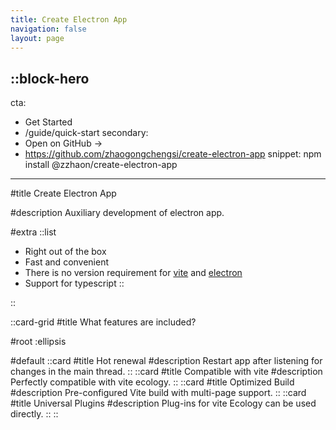 ```yaml
---
title: Create Electron App
navigation: false
layout: page
---
```


::block-hero
---
cta:
  - Get Started
  - /guide/quick-start
secondary:
  - Open on GitHub →
  - https://github.com/zhaogongchengsi/create-electron-app
snippet: npm install @zzhaon/create-electron-app
---

#title
Create Electron App

#description
Auxiliary development of electron app.

#extra
  ::list
  - Right out of the box
  - Fast and convenient
  - There is no version requirement for [vite](https://vitejs.dev/) and [electron](www.electronjs.org)
  - Support for typescript
  ::

::

::card-grid
#title
What features are included?

#root
:ellipsis

#default
  ::card
  #title
  Hot renewal
  #description
  Restart app after listening for changes in the main thread.
  ::
  ::card
  #title
  Compatible with vite
  #description
  Perfectly compatible with vite ecology.
  ::
  ::card
  #title
  Optimized Build
  #description
  Pre-configured Vite build with multi-page support.
  ::
  ::card
  #title
   Universal Plugins
  #description
   Plug-ins for vite Ecology can be used directly.
  ::
::